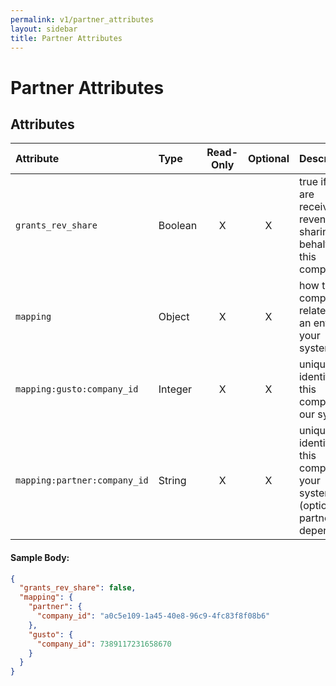 ```yaml
---
permalink: v1/partner_attributes
layout: sidebar
title: Partner Attributes
---
```


# Partner Attributes

## Attributes

| Attribute                     | Type              | Read-Only | Optional | Description
| :----------                   |:-------------     |:---------:|:--------:|:-------------
| `grants_rev_share`            | Boolean           |     X     |    X     | true if you are receiving revenue sharing on behalf of this company
| `mapping`                     | Object            |     X     |    X     | how the company relates to an entity in your system
| `mapping:gusto:company_id`    | Integer           |     X     |    X     | unique identifier of this company in our system
| `mapping:partner:company_id`  | String            |     X     |    X     | unique identifier of this company in your system (optional; partner-dependent)

#### Sample Body:

```json
{
  "grants_rev_share": false,
  "mapping": {
    "partner": {
      "company_id": "a0c5e109-1a45-40e8-96c9-4fc83f8f08b6"
    },
    "gusto": {
      "company_id": 7389117231658670
    }
  }
}
```

